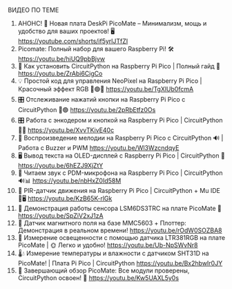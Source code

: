 ВИДЕО ПО ТЕМЕ
                                                                                                
01. АНОНС! 🎉 Новая плата DeskPi PicoMate – Минимализм, мощь и удобство для ваших проектов! 🖥️ https://youtube.com/shorts/if5yrlJTfZI
02. Picomate: Полный набор для вашего Raspberry Pi! 🛠️  https://youtu.be/hiUQ9pbBjvw
03. 🔌 Как установить CircuitPython на Raspberry Pi Pico | Полный гайд 🚀  https://youtu.be/ZrAbi6CigCo
04. 💡 Простой код для управления NeoPixel на Raspberry Pi Pico | Красочный эффект RGB 🔴🟢🔵 https://youtu.be/TgXlUb0fcmA
05. 🎛️ Отслеживание нажатий кнопки на Raspberry Pi Pico с CircuitPython 🔴🟢 https://youtu.be/2pRbEtfz0Os
06. 🎛️ Работа с энкодером и кнопкой на Raspberry Pi Pico | CircuitPython 🔄🔘  https://youtu.be/XvvTKivE40c
07. 🎵 Воспроизведение мелодии на Raspberry Pi Pico с CircuitPython 🔊 | Работа с Buzzer и PWM https://youtu.be/Wl3WzcndqyE
08. 🖥️ Вывод текста на OLED-дисплей с Raspberry Pi Pico | CircuitPython 🚀 https://youtu.be/6hEZJ9XjZtY
09. 🎤 Читаем звук с PDM-микрофона на Raspberry Pi Pico | CircuitPython 🔊📊 https://youtu.be/nbHxZ0Id58M
10. 🚨 PIR-датчик движения на Raspberry Pi Pico | CircuitPython + Mu IDE 📡🖥️ https://youtu.be/KzB65K-rlGk
11. 🎥 Демонстрация работы сенсора LSM6DS3TRC на плате PicoMate 🚀 https://youtu.be/SpZiV2xJ1zA
12. 🧲 Датчик магнитного поля на базе MMC5603 + Плоттер: Демонстрация в реальном времени! https://youtu.be/rOdW0SOZBA8
13. 📏 Измерение освещенности с помощью датчика LTR381RGB на плате PicoMate | 🌞 Легко и удобно! https://youtu.be/Ub-NpSWvNr8
14. 🌡️💧 Измерение температуры и влажности с датчиком SHT31D на PicoMate! | Плата Pi Pico | CircuitPython https://youtu.be/Bx2hbwIr0JY
15. 🎉 Завершающий обзор PicoMate: Все модули проверены, CircuitPython освоен! 🎉 https://youtu.be/Kw5UAXL5y0s
